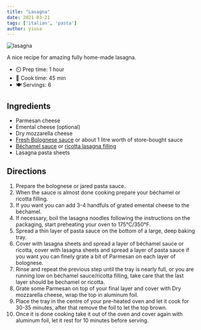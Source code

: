```yaml
---
title: "Lasagna"
date: 2021-03-21
tags: ['italian', 'pasta']
author: yiusa
---
```


![lasagna](/pix/lasagna.webp)

A nice recipe for amazing fully home-made lasagna.

- ⏲️ Prep time: 1 hour
- 🍳 Cook time: 45 min
- 🍽️ Servings: 6

## Ingredients

- Parmesan cheese
- Emental cheese (optional)
- Dry mozzarella cheese
- [Fresh Bolognese sauce](/bolognese-sauce) or about 1 litre worth of store-bought sauce
- [Béchamel sauce](/classic-bechamel-sauce) or [ricotta lasagna filling](/ricotta-lasagna-filling)
- Lasagna pasta sheets

## Directions

1. Prepare the bolognese or jared pasta sauce.
2. When the sauce is almost done cooking prepare your béchamel or ricotta filling.
3. If you want you can add 3-4 handfuls of grated emental cheese to the béchamel.
4. If necessary, boil the lasagna noodles following the instructions on the packaging, start preheating your oven to
   175°C/350°F.
5. Spread a thin layer of pasta sauce on the bottom of a large, deep baking tray.
6. Cover with lasagna sheets and spread a layer of béchamel sauce or ricotta, cover with lasagna sheets and spread a
   layer of pasta sauce if you want you can finely grate a bit of Parmesan on each layer of bolognese.
7. Rinse and repeat the previous step until the tray is nearly full, or you are running low on béchamel sauce/ricotta
   filling, take care that the last layer should be bechamel or ricotta.
8. Grate some Parmesan on top of your final layer and cover with Dry mozzarella cheese, wrap the top in aluminum foil.
9. Place the tray in the centre of your pre-heated oven and let it cook for 30-35 minutes, after that remove the foil to
   let the top brown.
10. Once it is done cooking take it out of the oven and cover again with aluminum foil, let it rest for 10 minutes
    before serving.
